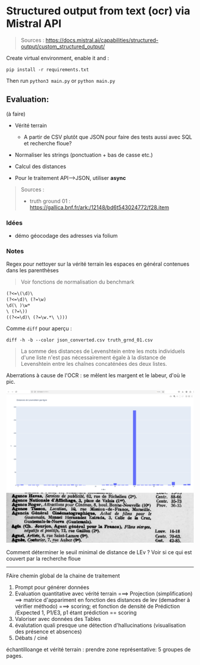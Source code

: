 # Structured output from text (ocr) via Mistral API 

> Sources : https://docs.mistral.ai/capabilities/structured-output/custom_structured_output/

Create virtual environment, enable it and :

```
pip install -r requirements.txt
```

Then run `python3 main.py` or `python main.py`

## Evaluation:

(à faire)
- Vérité terrain
    - A partir de CSV plutôt que JSON pour faire des tests aussi avec SQL et recherche floue?
- Normaliser les strings (ponctuation + bas de casse etc.)
- Calcul des distances 

- Pour le traitement API-->JSON, utiliser **async**

> Sources :
> - truth ground 01 : https://gallica.bnf.fr/ark:/12148/bd6t543024772/f28.item

### Idées

- démo géocodage des adresses via folium

### Notes

Regex pour nettoyer sur la vérité terrain les espaces en général contenues dans les parenthèses

> Voir fonctions de normalisation du benchmark

```Regex
(?<=\(\d)\ 
(?<=\d)\ (?=\w)
\d(\ )\w*
\ (?=\))
((?<=\d)\ (?=\w.*\ \)))
```

Comme `diff` pour aperçu :

```shell
diff -h -b --color json_converted.csv truth_grnd_01.csv 
```

> La somme des distances de Levenshtein entre les mots individuels d'une liste n'est pas nécessairement égale à la distance de Levenshtein entre les chaînes concaténées des deux listes. 

Aberrations à cause de l'OCR : se mêlent les margent et le labeur, d'où le pic.

![alt text](benchmark/img/stats.png "Title")
![alt text](benchmark/img/abberations_marges.png "Title")

Comment déterminer le seuil minimal de distance de LEv ? Voir si ce qui est couvert par la recherche floue

---
FAire chemin global de la chaine de traitement

1) Prompt pour générer données
2) Evaluation quantitative avec vérité terrain ===> Projection (simplification) ==> matrice d'appariment en fonction des distances de lev (demadner à vérifier méthodo) ===> scoring; et fonction de densité de Prédiction /Expected 1, P1/E3, p1 étant prédiction == scoring
3) Valoriser avec données des Tables
4) évalutation quali presque une détection d'hallucinations (visualisation des présence et absences)
5) Débats / ciné


échantilloange et vérité terrain : prendre zone représentative: 5 groupes de pages.
